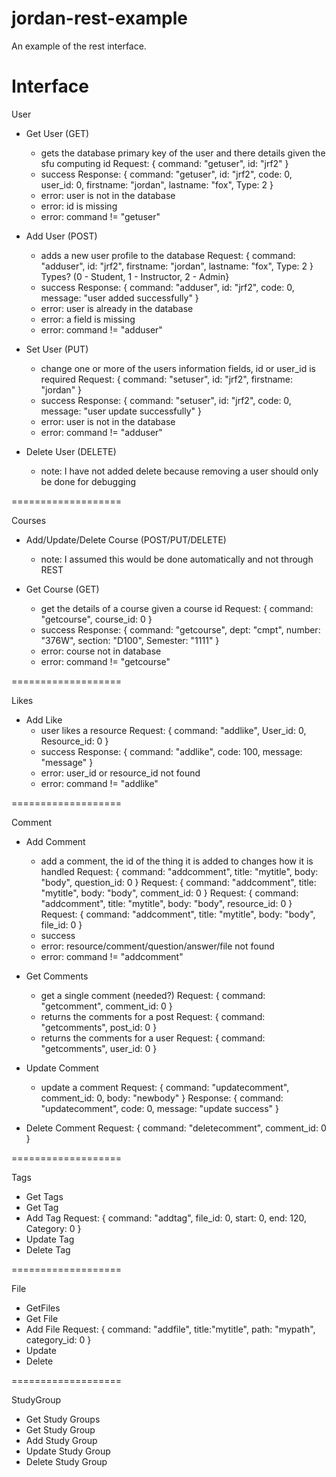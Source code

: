 jordan-rest-example
===================

An example of the rest interface.

Interface
===================

User
 - Get User (GET)
   - gets the database primary key of the user and there details given the sfu computing id
Request: { command: "getuser", id: "jrf2" }
   - success
Response: { command: "getuser", id: "jrf2", code: 0, user_id: 0, firstname: "jordan", lastname: "fox", Type: 2 }
   - error: user is not in the database
   - error: id is missing
   - error: command != "getuser"

 - Add User (POST)
   - adds a new user profile to the database
Request: { command: "adduser", id: "jrf2", firstname: "jordan", lastname: "fox", Type: 2 }
Types? (0 - Student, 1 - Instructor, 2 - Admin}
   - success
Response: { command: "adduser", id: "jrf2", code: 0, message: "user added successfully" }
   - error: user is already in the database
   - error: a field is missing
   - error: command != "adduser"

 - Set User (PUT)
   - change one or more of the users information fields, id or user_id is required
Request: { command: "setuser", id: "jrf2", firstname: "jordan" }
   - success
Response: { command: "setuser", id: "jrf2", code: 0, message: "user update successfully" }
   - error: user is not in the database
   - error: command != "adduser"
 
 - Delete User (DELETE)
   - note: I have not added delete because removing a user should only be done for debugging
 
===================

Courses
 - Add/Update/Delete Course (POST/PUT/DELETE)
   - note: I assumed this would be done automatically and not through REST
   
 - Get Course (GET)
   - get the details of a course given a course id
Request: { command: "getcourse", course_id: 0 }
   - success
Response: { command: "getcourse", dept: "cmpt", number: "376W", section: "D100", Semester: "1111" }
   - error: course not in database
   - error: command != "getcourse"

===================

Likes
 - Add Like
   - user likes a resource
Request: { command: "addlike", User_id: 0, Resource_id: 0 }
   - success
Response: { command: "addlike", code: 100, message: "message" }
   - error: user_id or resource_id not found
   - error: command != "addlike"
   
===================

Comment
 - Add Comment
   - add a comment, the id of the thing it is added to changes how it is handled
Request: { command: "addcomment", title: "mytitle", body: "body", question_id: 0 }
Request: { command: "addcomment", title: "mytitle", body: "body", comment_id: 0 }
Request: { command: "addcomment", title: "mytitle", body: "body", resource_id: 0 }
Request: { command: "addcomment", title: "mytitle", body: "body", file_id: 0 }
   - success
   - error: resource/comment/question/answer/file not found
   - error: command != "addcomment"

- Get Comments
  - get a single comment (needed?)
Request: { command: "getcomment", comment_id: 0 }
  - returns the comments for a post
Request: { command: "getcomments", post_id: 0 }
  - returns the comments for a user
Request: { command: "getcomments", user_id: 0 }

- Update Comment
  - update a comment
Request: { command: "updatecomment", comment_id: 0, body: "newbody" }
Response: { command: "updatecomment", code: 0, message: "update success" }

- Delete Comment
Request: { command: "deletecomment", comment_id: 0 }

===================

 Tags
 - Get Tags
 - Get Tag
 - Add Tag
Request: { command: "addtag", file_id: 0, start: 0, end: 120, Category: 0 }
 - Update Tag
 - Delete Tag

===================
 
 File
 - GetFiles
 - Get File
 - Add File
Request: { command: "addfile", title:"mytitle", path: "mypath", category_id: 0 }
 - Update
 - Delete
 
===================

StudyGroup
 - Get Study Groups
 - Get Study Group
 - Add Study Group
 - Update Study Group
 - Delete Study Group